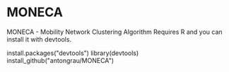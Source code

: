 # MONECA
MONECA - Mobility Network Clustering Algorithm
Requires R and you can install it with devtools.

install.packages("devtools")
library(devtools)
install_github("antongrau/MONECA")
